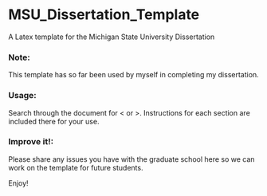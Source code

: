 # MSU_Dissertation_Template
A Latex template for the Michigan State University Dissertation

### Note:
This template has so far been used by myself in completing my dissertation.  

### Usage:
Search through the document for < or >.  Instructions for each section are included there for your use.

### Improve it!:
Please share any issues you have with the graduate school here so we can work on the template for future students.

Enjoy!
